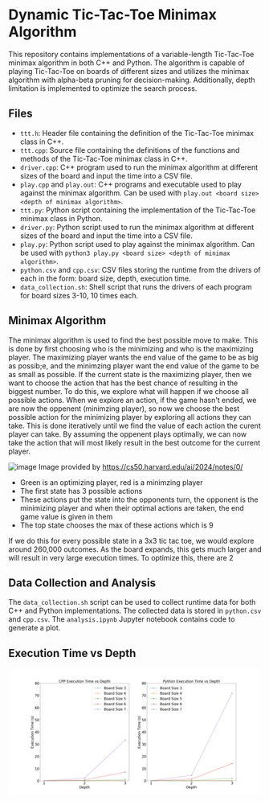 # Dynamic Tic-Tac-Toe Minimax Algorithm

This repository contains implementations of a variable-length Tic-Tac-Toe minimax algorithm in both C++ and Python. The algorithm is capable of playing Tic-Tac-Toe on boards of different sizes and utilizes the minimax algorithm with alpha-beta pruning for decision-making. Additionally, depth limitation is implemented to optimize the search process.

## Files

- `ttt.h`: Header file containing the definition of the Tic-Tac-Toe minimax class in C++.
- `ttt.cpp`: Source file containing the definitions of the functions and methods of the Tic-Tac-Toe minimax class in C++.
- `driver.cpp`: C++ program used to run the minimax algorithm at different sizes of the board and input the time into a CSV file.
- `play.cpp` and `play.out`: C++ programs and executable used to play against the minimax algorithm. Can be used with `play.out <board size> <depth of minimax algorithm>`.
- `ttt.py`: Python script containing the implementation of the Tic-Tac-Toe minimax class in Python.
- `driver.py`: Python script used to run the minimax algorithm at different sizes of the board and input the time into a CSV file.
- `play.py`: Python script used to play against the minimax algorithm. Can be used with `python3 play.py <board size> <depth of minimax algorithm>`.
- `python.csv` and `cpp.csv`: CSV files storing the runtime from the drivers of each in the form: board size, depth, execution time.
- `data_collection.sh`: Shell script that runs the drivers of each program for board sizes 3-10, 10 times each.

## Minimax Algorithm

The minimax algorithm is used to find the best possible move to make. This is done by first choosing who is the minimizing and who is the maximizing player. The maximizing player wants the end value of the game to be as big as possib;e, and the minimzing player want the end value of the game to be as small as possible. If the current state is the maximizing player, then we want to choose the action that has the best chance of resulting in the biggest number. To do this, we explore what will happen if we choose all possible actions. When we explore an action, if the game hasn't ended, we are now the oppenent (minimzing player), so now we choose the best possible action for the minimizing player by exploring all actions they can take. This is done iteratively until we find the value of each action the curent player can take. By assuming the oppenent plays optimally, we can now take the action that will most likely result in the best outcome for the current player. 

![image](https://github.com/josephattalla/Dynamic-Minimax/assets/121779512/b40fc2ca-dbcb-43f5-a136-43801afae68e)
Image provided by https://cs50.harvard.edu/ai/2024/notes/0/

- Green is an optimizing player, red is a minimzing player
- The first state has 3 possible actions
- These actions put the state into the opponents turn, the opponent is the minimizing player and when their optimal actions are taken, the end game value is given in them
- The top state chooses the max of these actions which is 9


If we do this for every possible state in a 3x3 tic tac toe, we would explore around 260,000 outcomes. As the board expands, this gets much larger and will result in very large execution times. To optimize this, there are 2 

## Data Collection and Analysis

The `data_collection.sh` script can be used to collect runtime data for both C++ and Python implementations. The collected data is stored in `python.csv` and `cpp.csv`. The `analysis.ipynb` Jupyter notebook contains code to generate a plot.

## Execution Time vs Depth

![Execution Time vs Depth](plot.png)


